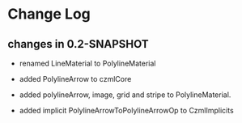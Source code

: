 Change Log
==========

## changes in 0.2-SNAPSHOT

* renamed LineMaterial to PolylineMaterial

* added PolylineArrow to czmlCore

* added polylineArrow, image, grid and stripe to PolylineMaterial.

* added implicit PolylineArrowToPolylineArrowOp to CzmlImplicits






